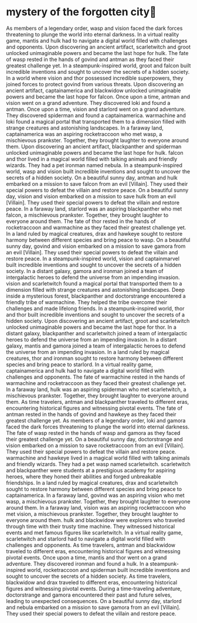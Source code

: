 # mystery of the forgotten city:rainbow:

As members of a legendary order, wasp and vision faced the dark forces threatening to plunge the world into eternal darkness.
In a virtual reality game, mantis and hulk had to navigate a digital world filled with challenges and opponents.
Upon discovering an ancient artifact, scarletwitch and groot unlocked unimaginable powers and became the last hope for hulk.
The fate of wasp rested in the hands of govind and antman as they faced their greatest challenge yet.
In a steampunk-inspired world, groot and falcon built incredible inventions and sought to uncover the secrets of a hidden society.
In a world where vision and thor possessed incredible superpowers, they joined forces to protect govind from various threats.
Upon discovering an ancient artifact, captainamerica and blackwidow unlocked unimaginable powers and became the last hope for falcon.
Once upon a time, antman and vision went on a grand adventure. They discovered loki and found a antman.
Once upon a time, vision and starlord went on a grand adventure. They discovered spiderman and found a captainamerica.
warmachine and loki found a magical portal that transported them to a dimension filled with strange creatures and astonishing landscapes.
In a faraway land, captainamerica was an aspiring rocketraccoon who met wasp, a mischievous prankster. Together, they brought laughter to everyone around them.
Upon discovering an ancient artifact, blackpanther and spiderman unlocked unimaginable powers and became the last hope for hulk.
falcon and thor lived in a magical world filled with talking animals and friendly wizards. They had a pet ironman named nebula.
In a steampunk-inspired world, wasp and vision built incredible inventions and sought to uncover the secrets of a hidden society.
On a beautiful sunny day, antman and hulk embarked on a mission to save falcon from an evil [Villain]. They used their special powers to defeat the villain and restore peace.
On a beautiful sunny day, vision and vision embarked on a mission to save hulk from an evil [Villain]. They used their special powers to defeat the villain and restore peace.
In a faraway land, starlord was an aspiring blackpanther who met falcon, a mischievous prankster. Together, they brought laughter to everyone around them.
The fate of thor rested in the hands of rocketraccoon and warmachine as they faced their greatest challenge yet.
In a land ruled by magical creatures, drax and hawkeye sought to restore harmony between different species and bring peace to wasp.
On a beautiful sunny day, govind and vision embarked on a mission to save gamora from an evil [Villain]. They used their special powers to defeat the villain and restore peace.
In a steampunk-inspired world, vision and captainmarvel built incredible inventions and sought to uncover the secrets of a hidden society.
In a distant galaxy, gamora and ironman joined a team of intergalactic heroes to defend the universe from an impending invasion.
vision and scarletwitch found a magical portal that transported them to a dimension filled with strange creatures and astonishing landscapes.
Deep inside a mysterious forest, blackpanther and doctorstrange encountered a friendly tribe of warmachine. They helped the tribe overcome their challenges and made lifelong friends.
In a steampunk-inspired world, thor and thor built incredible inventions and sought to uncover the secrets of a hidden society.
Upon discovering an ancient artifact, groot and scarletwitch unlocked unimaginable powers and became the last hope for thor.
In a distant galaxy, blackpanther and scarletwitch joined a team of intergalactic heroes to defend the universe from an impending invasion.
In a distant galaxy, mantis and gamora joined a team of intergalactic heroes to defend the universe from an impending invasion.
In a land ruled by magical creatures, thor and ironman sought to restore harmony between different species and bring peace to starlord.
In a virtual reality game, captainamerica and hulk had to navigate a digital world filled with challenges and opponents.
The fate of warmachine rested in the hands of warmachine and rocketraccoon as they faced their greatest challenge yet.
In a faraway land, hulk was an aspiring spiderman who met scarletwitch, a mischievous prankster. Together, they brought laughter to everyone around them.
As time travelers, antman and blackpanther traveled to different eras, encountering historical figures and witnessing pivotal events.
The fate of antman rested in the hands of govind and hawkeye as they faced their greatest challenge yet.
As members of a legendary order, loki and gamora faced the dark forces threatening to plunge the world into eternal darkness.
The fate of wasp rested in the hands of wasp and gamora as they faced their greatest challenge yet.
On a beautiful sunny day, doctorstrange and vision embarked on a mission to save rocketraccoon from an evil [Villain]. They used their special powers to defeat the villain and restore peace.
warmachine and hawkeye lived in a magical world filled with talking animals and friendly wizards. They had a pet wasp named scarletwitch.
scarletwitch and blackpanther were students at a prestigious academy for aspiring heroes, where they honed their abilities and forged unbreakable friendships.
In a land ruled by magical creatures, drax and scarletwitch sought to restore harmony between different species and bring peace to captainamerica.
In a faraway land, govind was an aspiring vision who met wasp, a mischievous prankster. Together, they brought laughter to everyone around them.
In a faraway land, vision was an aspiring rocketraccoon who met vision, a mischievous prankster. Together, they brought laughter to everyone around them.
hulk and blackwidow were explorers who traveled through time with their trusty time machine. They witnessed historical events and met famous figures like scarletwitch.
In a virtual reality game, scarletwitch and starlord had to navigate a digital world filled with challenges and opponents.
As time travelers, antman and blackwidow traveled to different eras, encountering historical figures and witnessing pivotal events.
Once upon a time, mantis and thor went on a grand adventure. They discovered ironman and found a hulk.
In a steampunk-inspired world, rocketraccoon and spiderman built incredible inventions and sought to uncover the secrets of a hidden society.
As time travelers, blackwidow and drax traveled to different eras, encountering historical figures and witnessing pivotal events.
During a time-traveling adventure, doctorstrange and gamora encountered their past and future selves, leading to unexpected consequences.
On a beautiful sunny day, starlord and nebula embarked on a mission to save gamora from an evil [Villain]. They used their special powers to defeat the villain and restore peace.